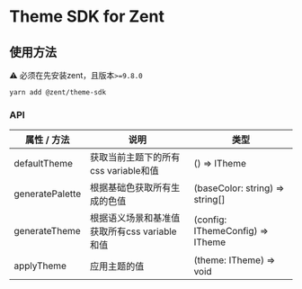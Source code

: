 # Theme SDK for Zent

## 使用方法

 ⚠️ 必须在先安装zent，且版本`>=9.8.0`

```
yarn add @zent/theme-sdk
```

### API

| 属性 / 方法            | 说明                                                          | 类型                                                                       |
| --------------------- | ------------------------------------------------------------ | ------------------------------------------------------------------------ |
| defaultTheme          | 获取当前主题下的所有css variable和值                             | () => ITheme                                                             |
| generatePalette       | 根据基础色获取所有生成的色值                                      | (baseColor: string) => string[]                                          |
| generateTheme         | 根据语义场景和基准值获取所有css variable和值                       | (config: IThemeConfig) => ITheme                                           |
| applyTheme            | 应用主题的值                                                   | (theme: ITheme)  => void                                                 |
